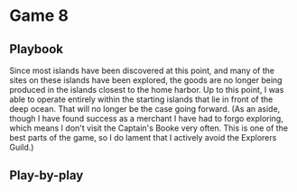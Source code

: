 # Game 8

## Playbook

Since most islands have been discovered at this point, and many of the sites on these islands have been explored, the goods are no longer being produced in the islands closest to the home harbor. Up to this point, I was able to operate entirely within the starting islands that lie in front of the deep ocean. That will no longer be the case going forward. (As an aside, though I have found success as a merchant I have had to forgo exploring, which means I don't visit the Captain's Booke very often. This is one of the best parts of the game, so I do lament that I actively avoid the Explorers Guild.)

## Play-by-play
